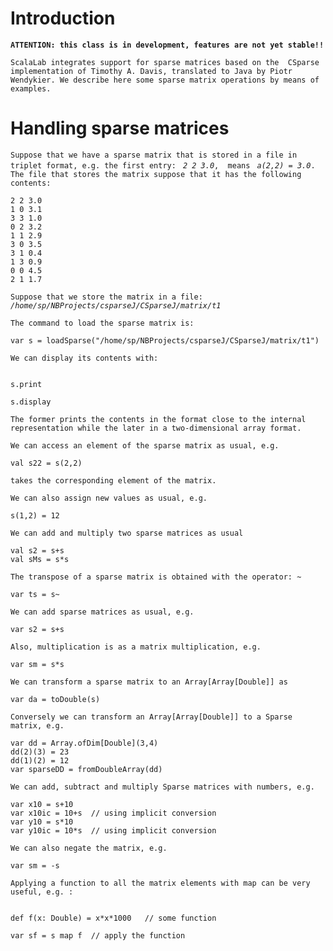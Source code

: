 # Introduction #

**` ATTENTION: this class is in development, features are not yet stable!! `**

`ScalaLab integrates support for sparse matrices based on the  CSparse implementation of Timothy A. Davis, translated to Java by Piotr Wendykier. We describe here some sparse matrix operations by means of examples.`


# Handling sparse matrices #

`Suppose that we have a sparse matrix that is stored in a file in triplet format, e.g. the first entry: ` _`2 2 3.0`_`,  means ` _`a(2,2) = 3.0`_`. The file that stores the matrix suppose that it has the following contents:`
```
2 2 3.0
1 0 3.1
3 3 1.0
0 2 3.2
1 1 2.9
3 0 3.5
3 1 0.4
1 3 0.9
0 0 4.5
2 1 1.7
```

`Suppose that we store the matrix in a file: ` _`/home/sp/NBProjects/csparseJ/CSparseJ/matrix/t1`_

`The command to load the sparse matrix is: `

```
var s = loadSparse("/home/sp/NBProjects/csparseJ/CSparseJ/matrix/t1")
```

`We can display its contents with: `

```

s.print

s.display
```

`The former prints the contents in the format close to the internal representation while the later in a two-dimensional array format.`

`We can access an element of the sparse matrix as usual, e.g. `
```
val s22 = s(2,2)
```

`takes the corresponding element of the matrix.`

`We can also assign new values as usual, e.g. `
```
s(1,2) = 12
```

`We can add and multiply two sparse matrices as usual `
```
val s2 = s+s
val sMs = s*s
```

`The transpose of a sparse matrix is obtained with the operator: ~ `

```
var ts = s~
```

` We can add sparse matrices as usual, e.g. `
```
var s2 = s+s
```

`Also, multiplication is as a matrix multiplication, e.g. `
```
var sm = s*s
```

`We can transform a sparse matrix to an Array[Array[Double]] as`
```
var da = toDouble(s)
```

`Conversely we can transform an Array[Array[Double]] to a Sparse matrix, e.g. `
```
var dd = Array.ofDim[Double](3,4)
dd(2)(3) = 23
dd(1)(2) = 12
var sparseDD = fromDoubleArray(dd)
```

`We can add, subtract and multiply Sparse matrices with numbers, e.g. `
```
var x10 = s+10
var x10ic = 10+s  // using implicit conversion
var y10 = s*10
var y10ic = 10*s  // using implicit conversion
```

`We can also negate the matrix, e.g. `
```
var sm = -s
```

`Applying a function to all the matrix elements with map can be very useful, e.g. : `

```

def f(x: Double) = x*x*1000   // some function

var sf = s map f  // apply the function
```